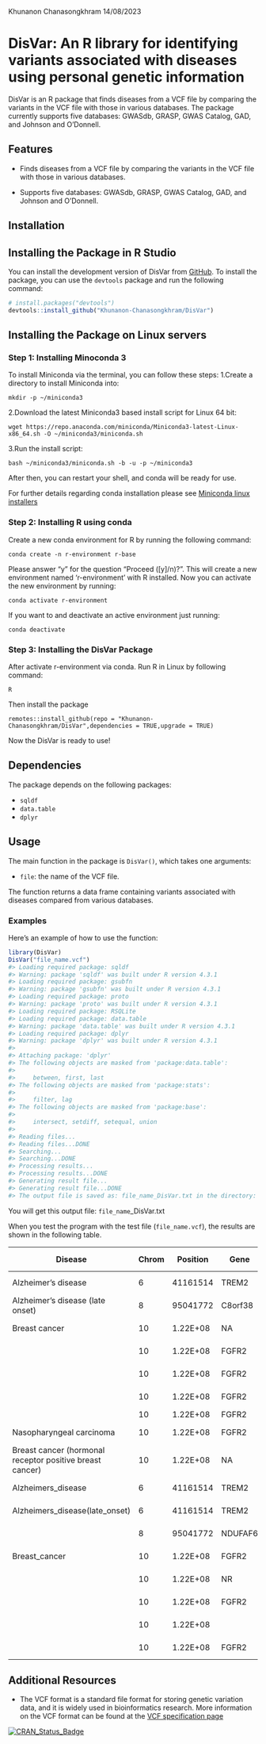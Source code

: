 Khunanon Chanasongkhram
14/08/2023

<!-- README.md is generated from README.Rmd. Please edit that file -->

# DisVar: An R library for identifying variants associated with diseases using personal genetic information

<!-- badges: start -->
<!-- badges: end -->

DisVar is an R package that finds diseases from a VCF file by comparing
the variants in the VCF file with those in various databases. The
package currently supports five databases: GWASdb, GRASP, GWAS Catalog,
GAD, and Johnson and O’Donnell.

## Features

- Finds diseases from a VCF file by comparing the variants in the VCF
  file with those in various databases.

- Supports five databases: GWASdb, GRASP, GWAS Catalog, GAD, and Johnson
  and O’Donnell.

## Installation

## Installing the Package in R Studio

You can install the development version of DisVar from
[GitHub](https://github.com/). To install the package, you can use the
`devtools` package and run the following command:

``` r
# install.packages("devtools")
devtools::install_github("Khunanon-Chanasongkhram/DisVar")
```

## Installing the Package on Linux servers

### Step 1: Installing Minoconda 3

To install Miniconda via the terminal, you can follow these steps:
1.Create a directory to install Miniconda into:

    mkdir -p ~/miniconda3

2.Download the latest Miniconda3 based install script for Linux 64 bit:

    wget https://repo.anaconda.com/miniconda/Miniconda3-latest-Linux-x86_64.sh -O ~/miniconda3/miniconda.sh

3.Run the install script:

    bash ~/miniconda3/miniconda.sh -b -u -p ~/miniconda3

After then, you can restart your shell, and conda will be ready for use.

For further details regarding conda installation please see [Miniconda
linux
installers](https://docs.conda.io/en/latest/miniconda.html#linux-installers)

### Step 2: Installing R using conda

Create a new conda environment for R by running the following command:

    conda create -n r-environment r-base

Please answer “y” for the question “Proceed (\[y\]/n)?”. This will
create a new environment named ‘r-environment’ with R installed. Now you
can activate the new environment by running:

    conda activate r-environment

If you want to and deactivate an active environment just running:

    conda deactivate

### Step 3: Installing the DisVar Package

After activate r-environment via conda. Run R in Linux by following
command:

    R

Then install the package

    remotes::install_github(repo = "Khunanon-Chanasongkhram/DisVar",dependencies = TRUE,upgrade = TRUE)

Now the DisVar is ready to use!

## Dependencies

The package depends on the following packages:

- `sqldf`
- `data.table`
- `dplyr`

## Usage

The main function in the package is `DisVar()`, which takes one
arguments:

- `file`: the name of the VCF file.

The function returns a data frame containing variants associated with
diseases compared from various databases.

### Examples

Here’s an example of how to use the function:

``` r
library(DisVar)
DisVar("file_name.vcf")
#> Loading required package: sqldf
#> Warning: package 'sqldf' was built under R version 4.3.1
#> Loading required package: gsubfn
#> Warning: package 'gsubfn' was built under R version 4.3.1
#> Loading required package: proto
#> Warning: package 'proto' was built under R version 4.3.1
#> Loading required package: RSQLite
#> Loading required package: data.table
#> Warning: package 'data.table' was built under R version 4.3.1
#> Loading required package: dplyr
#> Warning: package 'dplyr' was built under R version 4.3.1
#> 
#> Attaching package: 'dplyr'
#> The following objects are masked from 'package:data.table':
#> 
#>     between, first, last
#> The following objects are masked from 'package:stats':
#> 
#>     filter, lag
#> The following objects are masked from 'package:base':
#> 
#>     intersect, setdiff, setequal, union
#> 
#> Reading files...
#> Reading files...DONE
#> Searching...
#> Searching...DONE
#> Processing results...
#> Processing results...DONE
#> Generating result file...
#> Generating result file...DONE
#> The output file is saved as: file_name_DisVar.txt in the directory: C:/DisVar
```

You will get this output file: `file_name`\_DisVar.txt

When you test the program with the test file (`file_name.vcf`), the
results are shown in the following table.

| Disease                                                  | Chrom | Position | Gene    | Variant ID | Variant Type     | Allele Sample | Allele DB | P-value   | DB           | Qual    | Filter | Info                                                                                                                                                                                                                                                                                                                                                                                                                                                                                                                                                                                                                                                                                                                                                                                                                                                                                                                                                                                                                                                                                                                                                                                                                                                                                                                                                                                                                                                                                                                                                                                                                                                                                                                                                                                                                                                                                                                                                                                                                                                             |
|----------------------------------------------------------|-------|----------|---------|------------|------------------|---------------|-----------|-----------|--------------|---------|--------|------------------------------------------------------------------------------------------------------------------------------------------------------------------------------------------------------------------------------------------------------------------------------------------------------------------------------------------------------------------------------------------------------------------------------------------------------------------------------------------------------------------------------------------------------------------------------------------------------------------------------------------------------------------------------------------------------------------------------------------------------------------------------------------------------------------------------------------------------------------------------------------------------------------------------------------------------------------------------------------------------------------------------------------------------------------------------------------------------------------------------------------------------------------------------------------------------------------------------------------------------------------------------------------------------------------------------------------------------------------------------------------------------------------------------------------------------------------------------------------------------------------------------------------------------------------------------------------------------------------------------------------------------------------------------------------------------------------------------------------------------------------------------------------------------------------------------------------------------------------------------------------------------------------------------------------------------------------------------------------------------------------------------------------------------------------|
| Alzheimer’s disease                                      | 6     | 41161514 | TREM2   | rs75932628 | missense         | C\>T          | C\>T      | 2.00E-12  | GWASdb       | 7296.45 | PASS   | AC=14;AF=0.00218613;AN=6404;BaseQRankSum=0.155;ClippingRankSum=0.481;DP=111734;FS=1.098;MLEAC=14;MLEAF=0.002186;MQ=60;MQ0=0;MQRankSum=0.307;POSITIVE_TRAIN_SITE;QD=13.46;ReadPosRankSum=0.839;SOR=0.59;VQSLOD=16.39;culprit=MQ;AN_EUR=1266;AN_EAS=1170;AN_AMR=980;AN_SAS=1202;AN_AFR=1786;AF_EUR=0.00631912;AF_EAS=0;AF_AMR=0.00306122;AF_SAS=0.00249584;AF_AFR=0;AC_EUR=8;AC_EAS=0;AC_AMR=3;AC_SAS=3;AC_AFR=0;AC_Het_EUR=8;AC_Het_EAS=0;AC_Het_AMR=3;AC_Het_SAS=3;AC_Het_AFR=0;AC_Het=14;AC_Hom_EUR=0;AC_Hom_EAS=0;AC_Hom_AMR=0;AC_Hom_SAS=0;AC_Hom_AFR=0;AC_Hom=0;HWE_EUR=1;ExcHet_EUR=0.977997;HWE_EAS=1;ExcHet_EAS=1;HWE_AMR=1;ExcHet_AMR=0.996936;HWE_SAS=1;ExcHet_SAS=0.997502;HWE_AFR=1;ExcHet_AFR=1;HWE=1;ExcHet=0.985861;ME=0;AN_EUR_unrel=1006;AN_EAS_unrel=1008;AN_AMR_unrel=694;AN_SAS_unrel=978;AN_AFR_unrel=1322;AF_EUR_unrel=0.00497018;AF_EAS_unrel=0;AF_AMR_unrel=0.00432277;AF_SAS_unrel=0.00204499;AF_AFR_unrel=0;AC_EUR_unrel=5;AC_EAS_unrel=0;AC_AMR_unrel=3;AC_SAS_unrel=2;AC_AFR_unrel=0;AC_Het_EUR_unrel=5;AC_Het_EAS_unrel=0;AC_Het_AMR_unrel=3;AC_Het_SAS_unrel=2;AC_Het_AFR_unrel=0;AC_Hom_EUR_unrel=0;AC_Hom_EAS_unrel=0;AC_Hom_AMR_unrel=0;AC_Hom_SAS_unrel=0;AC_Hom_AFR_unrel=0;ANN=T\|missense_variant\|MODERATE\|TREM2\|ENSG00000095970\|transcript\|ENST00000373113.7\|protein_coding\|2/5\|c.140G\>A\|p.Arg47His\|234/1044\|140/693\|47/230\|\|;1000Gp3_RA_GF=0.00399361;1000Gp3_RR_GF=0.996006;1000Gp3_HomC=2494,0;1000Gp3_AA_GF=0;1000Gp3_AF=0.00199681;CLNSIG=3;CLNDBN=not_specified;CLNDSDBID=CN169374;CLNDSDB=MedGen;COSMIC_CNT=1;SIFT_pred=D/T/T;Uniprot_id_Polyphen2=././TREM2_HUMAN;Uniprot_aapos_Polyphen2=47;Polyphen2_HDIV_pred=D;Polyphen2_HVAR_pred=D;MutationTaster_pred=D/D/D;MutationAssessor_pred=M;CADD_phred=33;GERP++\_NR=5.51;GERP++\_RS=4.56;phyloP20way_mammalian=0.935;phastCons20way_mammalian=0.997;Entrez_gene_id=54209;RVIS=0.483275131;RVIS_percentile=79.25218212;GDI=446.17961;GDI-Phred=4.39760;LoFtool_score=8.38E-01;Essential_gene=N;MGI_mouse_gene=Trem2;dbSNPBuildID=132;ExAC_AF=0.002043 |
| Alzheimer’s disease (late onset)                         | 8     | 95041772 | C8orf38 | rs7818382  | intron           | C\>T          | C\>T      | 8.00E-08  | GWASdb       | 1587730 | Pass   | AC=3017;AF=0.471112;AN=6404;BaseQRankSum=0.223;ClippingRankSum=0;DP=106075;FS=0;InbreedingCoeff=0.1044;MLEAC=3017;MLEAF=0.471;MQ=60;MQ0=0;MQRankSum=-0.022;POSITIVE_TRAIN_SITE;QD=21.26;ReadPosRankSum=0.319;SOR=0.686;VQSLOD=23.35;culprit=MQ;AN_EUR=1266;AN_EAS=1170;AN_AMR=980;AN_SAS=1202;AN_AFR=1786;AF_EUR=0.470774;AF_EAS=0.670085;AF_AMR=0.529592;AF_SAS=0.569884;AF_AFR=0.242441;AC_EUR=596;AC_EAS=784;AC_AMR=519;AC_SAS=685;AC_AFR=433;AC_Het_EUR=320;AC_Het_EAS=240;AC_Het_AMR=237;AC_Het_SAS=295;AC_Het_AFR=337;AC_Het=1429;AC_Hom_EUR=276;AC_Hom_EAS=544;AC_Hom_AMR=282;AC_Hom_SAS=390;AC_Hom_AFR=96;AC_Hom=1588;HWE_EUR=0.749959;ExcHet_EUR=0.395209;HWE_EAS=0.0919533;ExcHet_EAS=0.968002;HWE_AMR=0.526092;ExcHet_AMR=0.776731;HWE_SAS=1;ExcHet_SAS=0.529247;HWE_AFR=0.466134;ExcHet_AFR=0.239997;HWE=3.8034e-09;ExcHet=1;ME=0;AN_EUR_unrel=1006;AN_EAS_unrel=1008;AN_AMR_unrel=694;AN_SAS_unrel=978;AN_AFR_unrel=1322;AF_EUR_unrel=0.464215;AF_EAS_unrel=0.686508;AF_AMR_unrel=0.51585;AF_SAS_unrel=0.566462;AF_AFR_unrel=0.249622;AC_EUR_unrel=467;AC_EAS_unrel=692;AC_AMR_unrel=358;AC_SAS_unrel=554;AC_AFR_unrel=330;AC_Het_EUR_unrel=253;AC_Het_EAS_unrel=200;AC_Het_AMR_unrel=162;AC_Het_SAS_unrel=238;AC_Het_AFR_unrel=256;AC_Hom_EUR_unrel=214;AC_Hom_EAS_unrel=492;AC_Hom_AMR_unrel=196;AC_Hom_SAS_unrel=316;AC_Hom_AFR_unrel=74;ANN=T\|intron_variant\|MODIFIER\|NDUFAF6\|ENSG00000156170\|transcript\|ENST00000396124.8\|protein_coding\|4/8\|c.477+146C\>T\|\|\|\|\|\|;1000Gp3_RA_GF=0.442891;1000Gp3_RR_GF=0.299121;1000Gp3_HomC=749,646;1000Gp3_AA_GF=0.257987;1000Gp3_AF=0.479433;Entrez_gene_id=137682;RVIS=-0.161524709;RVIS_percentile=41.6430762;GDI=43.71035;GDI-Phred=1.25843;MGI_mouse_gene=Ndufaf6;dbSNPBuildID=116                                                                                                                                                                                                                                                                                                        |
| Breast cancer                                            | 10    | 1.22E+08 | NA      | rs2981579  | NA               | A\>G          | NA        | 1.90E-170 | GRASP        | 1491780 | PASS   | AC=3227;AF=0.503904;AN=6404;BaseQRankSum=0.098;ClippingRankSum=-0.024;DP=95506;FS=0;InbreedingCoeff=0.0499;MLEAC=3227;MLEAF=0.504;MQ=60;MQ0=0;MQRankSum=0.027;POSITIVE_TRAIN_SITE;QD=21.12;ReadPosRankSum=0.349;SOR=0.676;VQSLOD=22.69;culprit=MQ;AN_EUR=1266;AN_EAS=1170;AN_AMR=980;AN_SAS=1202;AN_AFR=1786;AF_EUR=0.550553;AF_EAS=0.549573;AF_AMR=0.568367;AF_SAS=0.610649;AF_AFR=0.333707;AC_EUR=697;AC_EAS=643;AC_AMR=557;AC_SAS=734;AC_AFR=596;AC_Het_EUR=293;AC_Het_EAS=283;AC_Het_AMR=249;AC_Het_SAS=296;AC_Het_AFR=400;AC_Het=1521;AC_Hom_EUR=404;AC_Hom_EAS=360;AC_Hom_AMR=308;AC_Hom_SAS=438;AC_Hom_AFR=196;AC_Hom=1706;HWE_EUR=0.108258;ExcHet_EUR=0.95804;HWE_EAS=0.616227;ExcHet_EAS=0.744677;HWE_AMR=0.462052;ExcHet_AMR=0.249731;HWE_SAS=0.439899;ExcHet_SAS=0.220669;HWE_AFR=0.880403;ExcHet_AFR=0.45117;HWE=0.00469594;ExcHet=0.997943;ME=0;AN_EUR_unrel=1006;AN_EAS_unrel=1008;AN_AMR_unrel=694;AN_SAS_unrel=978;AN_AFR_unrel=1322;AF_EUR_unrel=0.548708;AF_EAS_unrel=0.550595;AF_AMR_unrel=0.573487;AF_SAS_unrel=0.611452;AF_AFR_unrel=0.33888;AC_EUR_unrel=552;AC_EAS_unrel=555;AC_AMR_unrel=398;AC_SAS_unrel=598;AC_AFR_unrel=448;AC_Het_EUR_unrel=228;AC_Het_EAS_unrel=251;AC_Het_AMR_unrel=176;AC_Het_SAS_unrel=234;AC_Het_AFR_unrel=296;AC_Hom_EUR_unrel=324;AC_Hom_EAS_unrel=304;AC_Hom_AMR_unrel=222;AC_Hom_SAS_unrel=364;AC_Hom_AFR_unrel=152;ANN=G\|intron_variant\|MODIFIER\|FGFR2\|ENSG00000066468\|transcript\|ENST00000457416.6\|protein_coding\|2/17\|c.110-12117T\>C\|\|\|\|\|\|;1000Gp3_RA_GF=0.473243;1000Gp3_RR_GF=0.253994;1000Gp3_HomC=636,683;1000Gp3_AA_GF=0.272764;1000Gp3_AF=0.509385;AR_GENE=FGFR2;Entrez_gene_id=2263;RVIS=-1.50462206;RVIS_percentile=3.568058504;GDI=593.43974;GDI-Phred=4.93642;LoFtool_score=1.79E-03;Essential_gene=E;MGI_mouse_gene=Fgfr2;ZFIN_zebrafish_gene=fgfr2;ZFIN_zebrafish_phenotype_tag=abnormal;dbSNPBuildID=101                                                                                                                                                                    |
|                                                          | 10    | 1.22E+08 | FGFR2   | rs2981579  | intron           | A\>G          | A\>G      | 2.00E-170 | GWASdb       | 1491780 | PASS   | AC=3227;AF=0.503904;AN=6404;BaseQRankSum=0.098;ClippingRankSum=-0.024;DP=95506;FS=0;InbreedingCoeff=0.0499;MLEAC=3227;MLEAF=0.504;MQ=60;MQ0=0;MQRankSum=0.027;POSITIVE_TRAIN_SITE;QD=21.12;ReadPosRankSum=0.349;SOR=0.676;VQSLOD=22.69;culprit=MQ;AN_EUR=1266;AN_EAS=1170;AN_AMR=980;AN_SAS=1202;AN_AFR=1786;AF_EUR=0.550553;AF_EAS=0.549573;AF_AMR=0.568367;AF_SAS=0.610649;AF_AFR=0.333707;AC_EUR=697;AC_EAS=643;AC_AMR=557;AC_SAS=734;AC_AFR=596;AC_Het_EUR=293;AC_Het_EAS=283;AC_Het_AMR=249;AC_Het_SAS=296;AC_Het_AFR=400;AC_Het=1521;AC_Hom_EUR=404;AC_Hom_EAS=360;AC_Hom_AMR=308;AC_Hom_SAS=438;AC_Hom_AFR=196;AC_Hom=1706;HWE_EUR=0.108258;ExcHet_EUR=0.95804;HWE_EAS=0.616227;ExcHet_EAS=0.744677;HWE_AMR=0.462052;ExcHet_AMR=0.249731;HWE_SAS=0.439899;ExcHet_SAS=0.220669;HWE_AFR=0.880403;ExcHet_AFR=0.45117;HWE=0.00469594;ExcHet=0.997943;ME=0;AN_EUR_unrel=1006;AN_EAS_unrel=1008;AN_AMR_unrel=694;AN_SAS_unrel=978;AN_AFR_unrel=1322;AF_EUR_unrel=0.548708;AF_EAS_unrel=0.550595;AF_AMR_unrel=0.573487;AF_SAS_unrel=0.611452;AF_AFR_unrel=0.33888;AC_EUR_unrel=552;AC_EAS_unrel=555;AC_AMR_unrel=398;AC_SAS_unrel=598;AC_AFR_unrel=448;AC_Het_EUR_unrel=228;AC_Het_EAS_unrel=251;AC_Het_AMR_unrel=176;AC_Het_SAS_unrel=234;AC_Het_AFR_unrel=296;AC_Hom_EUR_unrel=324;AC_Hom_EAS_unrel=304;AC_Hom_AMR_unrel=222;AC_Hom_SAS_unrel=364;AC_Hom_AFR_unrel=152;ANN=G\|intron_variant\|MODIFIER\|FGFR2\|ENSG00000066468\|transcript\|ENST00000457416.6\|protein_coding\|2/17\|c.110-12117T\>C\|\|\|\|\|\|;1000Gp3_RA_GF=0.473243;1000Gp3_RR_GF=0.253994;1000Gp3_HomC=636,683;1000Gp3_AA_GF=0.272764;1000Gp3_AF=0.509385;AR_GENE=FGFR2;Entrez_gene_id=2263;RVIS=-1.50462206;RVIS_percentile=3.568058504;GDI=593.43974;GDI-Phred=4.93642;LoFtool_score=1.79E-03;Essential_gene=E;MGI_mouse_gene=Fgfr2;ZFIN_zebrafish_gene=fgfr2;ZFIN_zebrafish_phenotype_tag=abnormal;dbSNPBuildID=101                                                                                                                                                                    |
|                                                          | 10    | 1.22E+08 | FGFR2   | rs2981579  | intron           | A\>G          | A\>G      | 4.00E-31  | GWASdb       | 1491780 | PASS   | AC=3227;AF=0.503904;AN=6404;BaseQRankSum=0.098;ClippingRankSum=-0.024;DP=95506;FS=0;InbreedingCoeff=0.0499;MLEAC=3227;MLEAF=0.504;MQ=60;MQ0=0;MQRankSum=0.027;POSITIVE_TRAIN_SITE;QD=21.12;ReadPosRankSum=0.349;SOR=0.676;VQSLOD=22.69;culprit=MQ;AN_EUR=1266;AN_EAS=1170;AN_AMR=980;AN_SAS=1202;AN_AFR=1786;AF_EUR=0.550553;AF_EAS=0.549573;AF_AMR=0.568367;AF_SAS=0.610649;AF_AFR=0.333707;AC_EUR=697;AC_EAS=643;AC_AMR=557;AC_SAS=734;AC_AFR=596;AC_Het_EUR=293;AC_Het_EAS=283;AC_Het_AMR=249;AC_Het_SAS=296;AC_Het_AFR=400;AC_Het=1521;AC_Hom_EUR=404;AC_Hom_EAS=360;AC_Hom_AMR=308;AC_Hom_SAS=438;AC_Hom_AFR=196;AC_Hom=1706;HWE_EUR=0.108258;ExcHet_EUR=0.95804;HWE_EAS=0.616227;ExcHet_EAS=0.744677;HWE_AMR=0.462052;ExcHet_AMR=0.249731;HWE_SAS=0.439899;ExcHet_SAS=0.220669;HWE_AFR=0.880403;ExcHet_AFR=0.45117;HWE=0.00469594;ExcHet=0.997943;ME=0;AN_EUR_unrel=1006;AN_EAS_unrel=1008;AN_AMR_unrel=694;AN_SAS_unrel=978;AN_AFR_unrel=1322;AF_EUR_unrel=0.548708;AF_EAS_unrel=0.550595;AF_AMR_unrel=0.573487;AF_SAS_unrel=0.611452;AF_AFR_unrel=0.33888;AC_EUR_unrel=552;AC_EAS_unrel=555;AC_AMR_unrel=398;AC_SAS_unrel=598;AC_AFR_unrel=448;AC_Het_EUR_unrel=228;AC_Het_EAS_unrel=251;AC_Het_AMR_unrel=176;AC_Het_SAS_unrel=234;AC_Het_AFR_unrel=296;AC_Hom_EUR_unrel=324;AC_Hom_EAS_unrel=304;AC_Hom_AMR_unrel=222;AC_Hom_SAS_unrel=364;AC_Hom_AFR_unrel=152;ANN=G\|intron_variant\|MODIFIER\|FGFR2\|ENSG00000066468\|transcript\|ENST00000457416.6\|protein_coding\|2/17\|c.110-12117T\>C\|\|\|\|\|\|;1000Gp3_RA_GF=0.473243;1000Gp3_RR_GF=0.253994;1000Gp3_HomC=636,683;1000Gp3_AA_GF=0.272764;1000Gp3_AF=0.509385;AR_GENE=FGFR2;Entrez_gene_id=2263;RVIS=-1.50462206;RVIS_percentile=3.568058504;GDI=593.43974;GDI-Phred=4.93642;LoFtool_score=1.79E-03;Essential_gene=E;MGI_mouse_gene=Fgfr2;ZFIN_zebrafish_gene=fgfr2;ZFIN_zebrafish_phenotype_tag=abnormal;dbSNPBuildID=101                                                                                                                                                                    |
|                                                          | 10    | 1.22E+08 | FGFR2   | rs2981579  | intron           | A\>G          | A\>G      | 2.00E-10  | GWASdb       | 1491780 | PASS   | AC=3227;AF=0.503904;AN=6404;BaseQRankSum=0.098;ClippingRankSum=-0.024;DP=95506;FS=0;InbreedingCoeff=0.0499;MLEAC=3227;MLEAF=0.504;MQ=60;MQ0=0;MQRankSum=0.027;POSITIVE_TRAIN_SITE;QD=21.12;ReadPosRankSum=0.349;SOR=0.676;VQSLOD=22.69;culprit=MQ;AN_EUR=1266;AN_EAS=1170;AN_AMR=980;AN_SAS=1202;AN_AFR=1786;AF_EUR=0.550553;AF_EAS=0.549573;AF_AMR=0.568367;AF_SAS=0.610649;AF_AFR=0.333707;AC_EUR=697;AC_EAS=643;AC_AMR=557;AC_SAS=734;AC_AFR=596;AC_Het_EUR=293;AC_Het_EAS=283;AC_Het_AMR=249;AC_Het_SAS=296;AC_Het_AFR=400;AC_Het=1521;AC_Hom_EUR=404;AC_Hom_EAS=360;AC_Hom_AMR=308;AC_Hom_SAS=438;AC_Hom_AFR=196;AC_Hom=1706;HWE_EUR=0.108258;ExcHet_EUR=0.95804;HWE_EAS=0.616227;ExcHet_EAS=0.744677;HWE_AMR=0.462052;ExcHet_AMR=0.249731;HWE_SAS=0.439899;ExcHet_SAS=0.220669;HWE_AFR=0.880403;ExcHet_AFR=0.45117;HWE=0.00469594;ExcHet=0.997943;ME=0;AN_EUR_unrel=1006;AN_EAS_unrel=1008;AN_AMR_unrel=694;AN_SAS_unrel=978;AN_AFR_unrel=1322;AF_EUR_unrel=0.548708;AF_EAS_unrel=0.550595;AF_AMR_unrel=0.573487;AF_SAS_unrel=0.611452;AF_AFR_unrel=0.33888;AC_EUR_unrel=552;AC_EAS_unrel=555;AC_AMR_unrel=398;AC_SAS_unrel=598;AC_AFR_unrel=448;AC_Het_EUR_unrel=228;AC_Het_EAS_unrel=251;AC_Het_AMR_unrel=176;AC_Het_SAS_unrel=234;AC_Het_AFR_unrel=296;AC_Hom_EUR_unrel=324;AC_Hom_EAS_unrel=304;AC_Hom_AMR_unrel=222;AC_Hom_SAS_unrel=364;AC_Hom_AFR_unrel=152;ANN=G\|intron_variant\|MODIFIER\|FGFR2\|ENSG00000066468\|transcript\|ENST00000457416.6\|protein_coding\|2/17\|c.110-12117T\>C\|\|\|\|\|\|;1000Gp3_RA_GF=0.473243;1000Gp3_RR_GF=0.253994;1000Gp3_HomC=636,683;1000Gp3_AA_GF=0.272764;1000Gp3_AF=0.509385;AR_GENE=FGFR2;Entrez_gene_id=2263;RVIS=-1.50462206;RVIS_percentile=3.568058504;GDI=593.43974;GDI-Phred=4.93642;LoFtool_score=1.79E-03;Essential_gene=E;MGI_mouse_gene=Fgfr2;ZFIN_zebrafish_gene=fgfr2;ZFIN_zebrafish_phenotype_tag=abnormal;dbSNPBuildID=101                                                                                                                                                                    |
|                                                          | 10    | 1.22E+08 | FGFR2   | rs2981579  | NA               | A\>G          | NA        | NA        | GADCDC       | 1491780 | PASS   | AC=3227;AF=0.503904;AN=6404;BaseQRankSum=0.098;ClippingRankSum=-0.024;DP=95506;FS=0;InbreedingCoeff=0.0499;MLEAC=3227;MLEAF=0.504;MQ=60;MQ0=0;MQRankSum=0.027;POSITIVE_TRAIN_SITE;QD=21.12;ReadPosRankSum=0.349;SOR=0.676;VQSLOD=22.69;culprit=MQ;AN_EUR=1266;AN_EAS=1170;AN_AMR=980;AN_SAS=1202;AN_AFR=1786;AF_EUR=0.550553;AF_EAS=0.549573;AF_AMR=0.568367;AF_SAS=0.610649;AF_AFR=0.333707;AC_EUR=697;AC_EAS=643;AC_AMR=557;AC_SAS=734;AC_AFR=596;AC_Het_EUR=293;AC_Het_EAS=283;AC_Het_AMR=249;AC_Het_SAS=296;AC_Het_AFR=400;AC_Het=1521;AC_Hom_EUR=404;AC_Hom_EAS=360;AC_Hom_AMR=308;AC_Hom_SAS=438;AC_Hom_AFR=196;AC_Hom=1706;HWE_EUR=0.108258;ExcHet_EUR=0.95804;HWE_EAS=0.616227;ExcHet_EAS=0.744677;HWE_AMR=0.462052;ExcHet_AMR=0.249731;HWE_SAS=0.439899;ExcHet_SAS=0.220669;HWE_AFR=0.880403;ExcHet_AFR=0.45117;HWE=0.00469594;ExcHet=0.997943;ME=0;AN_EUR_unrel=1006;AN_EAS_unrel=1008;AN_AMR_unrel=694;AN_SAS_unrel=978;AN_AFR_unrel=1322;AF_EUR_unrel=0.548708;AF_EAS_unrel=0.550595;AF_AMR_unrel=0.573487;AF_SAS_unrel=0.611452;AF_AFR_unrel=0.33888;AC_EUR_unrel=552;AC_EAS_unrel=555;AC_AMR_unrel=398;AC_SAS_unrel=598;AC_AFR_unrel=448;AC_Het_EUR_unrel=228;AC_Het_EAS_unrel=251;AC_Het_AMR_unrel=176;AC_Het_SAS_unrel=234;AC_Het_AFR_unrel=296;AC_Hom_EUR_unrel=324;AC_Hom_EAS_unrel=304;AC_Hom_AMR_unrel=222;AC_Hom_SAS_unrel=364;AC_Hom_AFR_unrel=152;ANN=G\|intron_variant\|MODIFIER\|FGFR2\|ENSG00000066468\|transcript\|ENST00000457416.6\|protein_coding\|2/17\|c.110-12117T\>C\|\|\|\|\|\|;1000Gp3_RA_GF=0.473243;1000Gp3_RR_GF=0.253994;1000Gp3_HomC=636,683;1000Gp3_AA_GF=0.272764;1000Gp3_AF=0.509385;AR_GENE=FGFR2;Entrez_gene_id=2263;RVIS=-1.50462206;RVIS_percentile=3.568058504;GDI=593.43974;GDI-Phred=4.93642;LoFtool_score=1.79E-03;Essential_gene=E;MGI_mouse_gene=Fgfr2;ZFIN_zebrafish_gene=fgfr2;ZFIN_zebrafish_phenotype_tag=abnormal;dbSNPBuildID=101                                                                                                                                                                    |
| Nasopharyngeal carcinoma                                 | 10    | 1.22E+08 | FGFR2   | rs2981579  | intron           | A\>G          | A\>G      | 2.00E-10  | GWASdb       | 1491780 | PASS   | AC=3227;AF=0.503904;AN=6404;BaseQRankSum=0.098;ClippingRankSum=-0.024;DP=95506;FS=0;InbreedingCoeff=0.0499;MLEAC=3227;MLEAF=0.504;MQ=60;MQ0=0;MQRankSum=0.027;POSITIVE_TRAIN_SITE;QD=21.12;ReadPosRankSum=0.349;SOR=0.676;VQSLOD=22.69;culprit=MQ;AN_EUR=1266;AN_EAS=1170;AN_AMR=980;AN_SAS=1202;AN_AFR=1786;AF_EUR=0.550553;AF_EAS=0.549573;AF_AMR=0.568367;AF_SAS=0.610649;AF_AFR=0.333707;AC_EUR=697;AC_EAS=643;AC_AMR=557;AC_SAS=734;AC_AFR=596;AC_Het_EUR=293;AC_Het_EAS=283;AC_Het_AMR=249;AC_Het_SAS=296;AC_Het_AFR=400;AC_Het=1521;AC_Hom_EUR=404;AC_Hom_EAS=360;AC_Hom_AMR=308;AC_Hom_SAS=438;AC_Hom_AFR=196;AC_Hom=1706;HWE_EUR=0.108258;ExcHet_EUR=0.95804;HWE_EAS=0.616227;ExcHet_EAS=0.744677;HWE_AMR=0.462052;ExcHet_AMR=0.249731;HWE_SAS=0.439899;ExcHet_SAS=0.220669;HWE_AFR=0.880403;ExcHet_AFR=0.45117;HWE=0.00469594;ExcHet=0.997943;ME=0;AN_EUR_unrel=1006;AN_EAS_unrel=1008;AN_AMR_unrel=694;AN_SAS_unrel=978;AN_AFR_unrel=1322;AF_EUR_unrel=0.548708;AF_EAS_unrel=0.550595;AF_AMR_unrel=0.573487;AF_SAS_unrel=0.611452;AF_AFR_unrel=0.33888;AC_EUR_unrel=552;AC_EAS_unrel=555;AC_AMR_unrel=398;AC_SAS_unrel=598;AC_AFR_unrel=448;AC_Het_EUR_unrel=228;AC_Het_EAS_unrel=251;AC_Het_AMR_unrel=176;AC_Het_SAS_unrel=234;AC_Het_AFR_unrel=296;AC_Hom_EUR_unrel=324;AC_Hom_EAS_unrel=304;AC_Hom_AMR_unrel=222;AC_Hom_SAS_unrel=364;AC_Hom_AFR_unrel=152;ANN=G\|intron_variant\|MODIFIER\|FGFR2\|ENSG00000066468\|transcript\|ENST00000457416.6\|protein_coding\|2/17\|c.110-12117T\>C\|\|\|\|\|\|;1000Gp3_RA_GF=0.473243;1000Gp3_RR_GF=0.253994;1000Gp3_HomC=636,683;1000Gp3_AA_GF=0.272764;1000Gp3_AF=0.509385;AR_GENE=FGFR2;Entrez_gene_id=2263;RVIS=-1.50462206;RVIS_percentile=3.568058504;GDI=593.43974;GDI-Phred=4.93642;LoFtool_score=1.79E-03;Essential_gene=E;MGI_mouse_gene=Fgfr2;ZFIN_zebrafish_gene=fgfr2;ZFIN_zebrafish_phenotype_tag=abnormal;dbSNPBuildID=101                                                                                                                                                                    |
| Breast cancer (hormonal receptor positive breast cancer) | 10    | 1.22E+08 | NA      | rs2981579  | NA               | A\>G          | NA        | 3.60E-31  | GRASP        | 1491780 | PASS   | AC=3227;AF=0.503904;AN=6404;BaseQRankSum=0.098;ClippingRankSum=-0.024;DP=95506;FS=0;InbreedingCoeff=0.0499;MLEAC=3227;MLEAF=0.504;MQ=60;MQ0=0;MQRankSum=0.027;POSITIVE_TRAIN_SITE;QD=21.12;ReadPosRankSum=0.349;SOR=0.676;VQSLOD=22.69;culprit=MQ;AN_EUR=1266;AN_EAS=1170;AN_AMR=980;AN_SAS=1202;AN_AFR=1786;AF_EUR=0.550553;AF_EAS=0.549573;AF_AMR=0.568367;AF_SAS=0.610649;AF_AFR=0.333707;AC_EUR=697;AC_EAS=643;AC_AMR=557;AC_SAS=734;AC_AFR=596;AC_Het_EUR=293;AC_Het_EAS=283;AC_Het_AMR=249;AC_Het_SAS=296;AC_Het_AFR=400;AC_Het=1521;AC_Hom_EUR=404;AC_Hom_EAS=360;AC_Hom_AMR=308;AC_Hom_SAS=438;AC_Hom_AFR=196;AC_Hom=1706;HWE_EUR=0.108258;ExcHet_EUR=0.95804;HWE_EAS=0.616227;ExcHet_EAS=0.744677;HWE_AMR=0.462052;ExcHet_AMR=0.249731;HWE_SAS=0.439899;ExcHet_SAS=0.220669;HWE_AFR=0.880403;ExcHet_AFR=0.45117;HWE=0.00469594;ExcHet=0.997943;ME=0;AN_EUR_unrel=1006;AN_EAS_unrel=1008;AN_AMR_unrel=694;AN_SAS_unrel=978;AN_AFR_unrel=1322;AF_EUR_unrel=0.548708;AF_EAS_unrel=0.550595;AF_AMR_unrel=0.573487;AF_SAS_unrel=0.611452;AF_AFR_unrel=0.33888;AC_EUR_unrel=552;AC_EAS_unrel=555;AC_AMR_unrel=398;AC_SAS_unrel=598;AC_AFR_unrel=448;AC_Het_EUR_unrel=228;AC_Het_EAS_unrel=251;AC_Het_AMR_unrel=176;AC_Het_SAS_unrel=234;AC_Het_AFR_unrel=296;AC_Hom_EUR_unrel=324;AC_Hom_EAS_unrel=304;AC_Hom_AMR_unrel=222;AC_Hom_SAS_unrel=364;AC_Hom_AFR_unrel=152;ANN=G\|intron_variant\|MODIFIER\|FGFR2\|ENSG00000066468\|transcript\|ENST00000457416.6\|protein_coding\|2/17\|c.110-12117T\>C\|\|\|\|\|\|;1000Gp3_RA_GF=0.473243;1000Gp3_RR_GF=0.253994;1000Gp3_HomC=636,683;1000Gp3_AA_GF=0.272764;1000Gp3_AF=0.509385;AR_GENE=FGFR2;Entrez_gene_id=2263;RVIS=-1.50462206;RVIS_percentile=3.568058504;GDI=593.43974;GDI-Phred=4.93642;LoFtool_score=1.79E-03;Essential_gene=E;MGI_mouse_gene=Fgfr2;ZFIN_zebrafish_gene=fgfr2;ZFIN_zebrafish_phenotype_tag=abnormal;dbSNPBuildID=101                                                                                                                                                                    |
| Alzheimers_disease                                       | 6     | 41161514 | TREM2   | rs75932628 | missense_variant | C\>T          | NA        | 2.00E-12  | GWAS Catalog | 7296.45 | PASS   | AC=14;AF=0.00218613;AN=6404;BaseQRankSum=0.155;ClippingRankSum=0.481;DP=111734;FS=1.098;MLEAC=14;MLEAF=0.002186;MQ=60;MQ0=0;MQRankSum=0.307;POSITIVE_TRAIN_SITE;QD=13.46;ReadPosRankSum=0.839;SOR=0.59;VQSLOD=16.39;culprit=MQ;AN_EUR=1266;AN_EAS=1170;AN_AMR=980;AN_SAS=1202;AN_AFR=1786;AF_EUR=0.00631912;AF_EAS=0;AF_AMR=0.00306122;AF_SAS=0.00249584;AF_AFR=0;AC_EUR=8;AC_EAS=0;AC_AMR=3;AC_SAS=3;AC_AFR=0;AC_Het_EUR=8;AC_Het_EAS=0;AC_Het_AMR=3;AC_Het_SAS=3;AC_Het_AFR=0;AC_Het=14;AC_Hom_EUR=0;AC_Hom_EAS=0;AC_Hom_AMR=0;AC_Hom_SAS=0;AC_Hom_AFR=0;AC_Hom=0;HWE_EUR=1;ExcHet_EUR=0.977997;HWE_EAS=1;ExcHet_EAS=1;HWE_AMR=1;ExcHet_AMR=0.996936;HWE_SAS=1;ExcHet_SAS=0.997502;HWE_AFR=1;ExcHet_AFR=1;HWE=1;ExcHet=0.985861;ME=0;AN_EUR_unrel=1006;AN_EAS_unrel=1008;AN_AMR_unrel=694;AN_SAS_unrel=978;AN_AFR_unrel=1322;AF_EUR_unrel=0.00497018;AF_EAS_unrel=0;AF_AMR_unrel=0.00432277;AF_SAS_unrel=0.00204499;AF_AFR_unrel=0;AC_EUR_unrel=5;AC_EAS_unrel=0;AC_AMR_unrel=3;AC_SAS_unrel=2;AC_AFR_unrel=0;AC_Het_EUR_unrel=5;AC_Het_EAS_unrel=0;AC_Het_AMR_unrel=3;AC_Het_SAS_unrel=2;AC_Het_AFR_unrel=0;AC_Hom_EUR_unrel=0;AC_Hom_EAS_unrel=0;AC_Hom_AMR_unrel=0;AC_Hom_SAS_unrel=0;AC_Hom_AFR_unrel=0;ANN=T\|missense_variant\|MODERATE\|TREM2\|ENSG00000095970\|transcript\|ENST00000373113.7\|protein_coding\|2/5\|c.140G\>A\|p.Arg47His\|234/1044\|140/693\|47/230\|\|;1000Gp3_RA_GF=0.00399361;1000Gp3_RR_GF=0.996006;1000Gp3_HomC=2494,0;1000Gp3_AA_GF=0;1000Gp3_AF=0.00199681;CLNSIG=3;CLNDBN=not_specified;CLNDSDBID=CN169374;CLNDSDB=MedGen;COSMIC_CNT=1;SIFT_pred=D/T/T;Uniprot_id_Polyphen2=././TREM2_HUMAN;Uniprot_aapos_Polyphen2=47;Polyphen2_HDIV_pred=D;Polyphen2_HVAR_pred=D;MutationTaster_pred=D/D/D;MutationAssessor_pred=M;CADD_phred=33;GERP++\_NR=5.51;GERP++\_RS=4.56;phyloP20way_mammalian=0.935;phastCons20way_mammalian=0.997;Entrez_gene_id=54209;RVIS=0.483275131;RVIS_percentile=79.25218212;GDI=446.17961;GDI-Phred=4.39760;LoFtool_score=8.38E-01;Essential_gene=N;MGI_mouse_gene=Trem2;dbSNPBuildID=132;ExAC_AF=0.002043 |
| Alzheimers_disease(late_onset)                           | 6     | 41161514 | TREM2   | rs75932628 | missense_variant | C\>T          | NA        | 5.00E-24  | GWAS Catalog | 7296.45 | PASS   | AC=14;AF=0.00218613;AN=6404;BaseQRankSum=0.155;ClippingRankSum=0.481;DP=111734;FS=1.098;MLEAC=14;MLEAF=0.002186;MQ=60;MQ0=0;MQRankSum=0.307;POSITIVE_TRAIN_SITE;QD=13.46;ReadPosRankSum=0.839;SOR=0.59;VQSLOD=16.39;culprit=MQ;AN_EUR=1266;AN_EAS=1170;AN_AMR=980;AN_SAS=1202;AN_AFR=1786;AF_EUR=0.00631912;AF_EAS=0;AF_AMR=0.00306122;AF_SAS=0.00249584;AF_AFR=0;AC_EUR=8;AC_EAS=0;AC_AMR=3;AC_SAS=3;AC_AFR=0;AC_Het_EUR=8;AC_Het_EAS=0;AC_Het_AMR=3;AC_Het_SAS=3;AC_Het_AFR=0;AC_Het=14;AC_Hom_EUR=0;AC_Hom_EAS=0;AC_Hom_AMR=0;AC_Hom_SAS=0;AC_Hom_AFR=0;AC_Hom=0;HWE_EUR=1;ExcHet_EUR=0.977997;HWE_EAS=1;ExcHet_EAS=1;HWE_AMR=1;ExcHet_AMR=0.996936;HWE_SAS=1;ExcHet_SAS=0.997502;HWE_AFR=1;ExcHet_AFR=1;HWE=1;ExcHet=0.985861;ME=0;AN_EUR_unrel=1006;AN_EAS_unrel=1008;AN_AMR_unrel=694;AN_SAS_unrel=978;AN_AFR_unrel=1322;AF_EUR_unrel=0.00497018;AF_EAS_unrel=0;AF_AMR_unrel=0.00432277;AF_SAS_unrel=0.00204499;AF_AFR_unrel=0;AC_EUR_unrel=5;AC_EAS_unrel=0;AC_AMR_unrel=3;AC_SAS_unrel=2;AC_AFR_unrel=0;AC_Het_EUR_unrel=5;AC_Het_EAS_unrel=0;AC_Het_AMR_unrel=3;AC_Het_SAS_unrel=2;AC_Het_AFR_unrel=0;AC_Hom_EUR_unrel=0;AC_Hom_EAS_unrel=0;AC_Hom_AMR_unrel=0;AC_Hom_SAS_unrel=0;AC_Hom_AFR_unrel=0;ANN=T\|missense_variant\|MODERATE\|TREM2\|ENSG00000095970\|transcript\|ENST00000373113.7\|protein_coding\|2/5\|c.140G\>A\|p.Arg47His\|234/1044\|140/693\|47/230\|\|;1000Gp3_RA_GF=0.00399361;1000Gp3_RR_GF=0.996006;1000Gp3_HomC=2494,0;1000Gp3_AA_GF=0;1000Gp3_AF=0.00199681;CLNSIG=3;CLNDBN=not_specified;CLNDSDBID=CN169374;CLNDSDB=MedGen;COSMIC_CNT=1;SIFT_pred=D/T/T;Uniprot_id_Polyphen2=././TREM2_HUMAN;Uniprot_aapos_Polyphen2=47;Polyphen2_HDIV_pred=D;Polyphen2_HVAR_pred=D;MutationTaster_pred=D/D/D;MutationAssessor_pred=M;CADD_phred=33;GERP++\_NR=5.51;GERP++\_RS=4.56;phyloP20way_mammalian=0.935;phastCons20way_mammalian=0.997;Entrez_gene_id=54209;RVIS=0.483275131;RVIS_percentile=79.25218212;GDI=446.17961;GDI-Phred=4.39760;LoFtool_score=8.38E-01;Essential_gene=N;MGI_mouse_gene=Trem2;dbSNPBuildID=132;ExAC_AF=0.002043 |
|                                                          | 8     | 95041772 | NDUFAF6 | rs7818382  | intron_variant   | C\>T          | NA        | 8.00E-08  | GWAS Catalog | 1587730 | Pass   | AC=3017;AF=0.471112;AN=6404;BaseQRankSum=0.223;ClippingRankSum=0;DP=106075;FS=0;InbreedingCoeff=0.1044;MLEAC=3017;MLEAF=0.471;MQ=60;MQ0=0;MQRankSum=-0.022;POSITIVE_TRAIN_SITE;QD=21.26;ReadPosRankSum=0.319;SOR=0.686;VQSLOD=23.35;culprit=MQ;AN_EUR=1266;AN_EAS=1170;AN_AMR=980;AN_SAS=1202;AN_AFR=1786;AF_EUR=0.470774;AF_EAS=0.670085;AF_AMR=0.529592;AF_SAS=0.569884;AF_AFR=0.242441;AC_EUR=596;AC_EAS=784;AC_AMR=519;AC_SAS=685;AC_AFR=433;AC_Het_EUR=320;AC_Het_EAS=240;AC_Het_AMR=237;AC_Het_SAS=295;AC_Het_AFR=337;AC_Het=1429;AC_Hom_EUR=276;AC_Hom_EAS=544;AC_Hom_AMR=282;AC_Hom_SAS=390;AC_Hom_AFR=96;AC_Hom=1588;HWE_EUR=0.749959;ExcHet_EUR=0.395209;HWE_EAS=0.0919533;ExcHet_EAS=0.968002;HWE_AMR=0.526092;ExcHet_AMR=0.776731;HWE_SAS=1;ExcHet_SAS=0.529247;HWE_AFR=0.466134;ExcHet_AFR=0.239997;HWE=3.8034e-09;ExcHet=1;ME=0;AN_EUR_unrel=1006;AN_EAS_unrel=1008;AN_AMR_unrel=694;AN_SAS_unrel=978;AN_AFR_unrel=1322;AF_EUR_unrel=0.464215;AF_EAS_unrel=0.686508;AF_AMR_unrel=0.51585;AF_SAS_unrel=0.566462;AF_AFR_unrel=0.249622;AC_EUR_unrel=467;AC_EAS_unrel=692;AC_AMR_unrel=358;AC_SAS_unrel=554;AC_AFR_unrel=330;AC_Het_EUR_unrel=253;AC_Het_EAS_unrel=200;AC_Het_AMR_unrel=162;AC_Het_SAS_unrel=238;AC_Het_AFR_unrel=256;AC_Hom_EUR_unrel=214;AC_Hom_EAS_unrel=492;AC_Hom_AMR_unrel=196;AC_Hom_SAS_unrel=316;AC_Hom_AFR_unrel=74;ANN=T\|intron_variant\|MODIFIER\|NDUFAF6\|ENSG00000156170\|transcript\|ENST00000396124.8\|protein_coding\|4/8\|c.477+146C\>T\|\|\|\|\|\|;1000Gp3_RA_GF=0.442891;1000Gp3_RR_GF=0.299121;1000Gp3_HomC=749,646;1000Gp3_AA_GF=0.257987;1000Gp3_AF=0.479433;Entrez_gene_id=137682;RVIS=-0.161524709;RVIS_percentile=41.6430762;GDI=43.71035;GDI-Phred=1.25843;MGI_mouse_gene=Ndufaf6;dbSNPBuildID=116                                                                                                                                                                                                                                                                                                        |
| Breast_cancer                                            | 10    | 1.22E+08 | FGFR2   | rs2981579  | intron_variant   | A\>G          | NA        | 2.00E-170 | GWAS Catalog | 1491780 | PASS   | AC=3227;AF=0.503904;AN=6404;BaseQRankSum=0.098;ClippingRankSum=-0.024;DP=95506;FS=0;InbreedingCoeff=0.0499;MLEAC=3227;MLEAF=0.504;MQ=60;MQ0=0;MQRankSum=0.027;POSITIVE_TRAIN_SITE;QD=21.12;ReadPosRankSum=0.349;SOR=0.676;VQSLOD=22.69;culprit=MQ;AN_EUR=1266;AN_EAS=1170;AN_AMR=980;AN_SAS=1202;AN_AFR=1786;AF_EUR=0.550553;AF_EAS=0.549573;AF_AMR=0.568367;AF_SAS=0.610649;AF_AFR=0.333707;AC_EUR=697;AC_EAS=643;AC_AMR=557;AC_SAS=734;AC_AFR=596;AC_Het_EUR=293;AC_Het_EAS=283;AC_Het_AMR=249;AC_Het_SAS=296;AC_Het_AFR=400;AC_Het=1521;AC_Hom_EUR=404;AC_Hom_EAS=360;AC_Hom_AMR=308;AC_Hom_SAS=438;AC_Hom_AFR=196;AC_Hom=1706;HWE_EUR=0.108258;ExcHet_EUR=0.95804;HWE_EAS=0.616227;ExcHet_EAS=0.744677;HWE_AMR=0.462052;ExcHet_AMR=0.249731;HWE_SAS=0.439899;ExcHet_SAS=0.220669;HWE_AFR=0.880403;ExcHet_AFR=0.45117;HWE=0.00469594;ExcHet=0.997943;ME=0;AN_EUR_unrel=1006;AN_EAS_unrel=1008;AN_AMR_unrel=694;AN_SAS_unrel=978;AN_AFR_unrel=1322;AF_EUR_unrel=0.548708;AF_EAS_unrel=0.550595;AF_AMR_unrel=0.573487;AF_SAS_unrel=0.611452;AF_AFR_unrel=0.33888;AC_EUR_unrel=552;AC_EAS_unrel=555;AC_AMR_unrel=398;AC_SAS_unrel=598;AC_AFR_unrel=448;AC_Het_EUR_unrel=228;AC_Het_EAS_unrel=251;AC_Het_AMR_unrel=176;AC_Het_SAS_unrel=234;AC_Het_AFR_unrel=296;AC_Hom_EUR_unrel=324;AC_Hom_EAS_unrel=304;AC_Hom_AMR_unrel=222;AC_Hom_SAS_unrel=364;AC_Hom_AFR_unrel=152;ANN=G\|intron_variant\|MODIFIER\|FGFR2\|ENSG00000066468\|transcript\|ENST00000457416.6\|protein_coding\|2/17\|c.110-12117T\>C\|\|\|\|\|\|;1000Gp3_RA_GF=0.473243;1000Gp3_RR_GF=0.253994;1000Gp3_HomC=636,683;1000Gp3_AA_GF=0.272764;1000Gp3_AF=0.509385;AR_GENE=FGFR2;Entrez_gene_id=2263;RVIS=-1.50462206;RVIS_percentile=3.568058504;GDI=593.43974;GDI-Phred=4.93642;LoFtool_score=1.79E-03;Essential_gene=E;MGI_mouse_gene=Fgfr2;ZFIN_zebrafish_gene=fgfr2;ZFIN_zebrafish_phenotype_tag=abnormal;dbSNPBuildID=101                                                                                                                                                                    |
|                                                          | 10    | 1.22E+08 | NR      | rs2981579  | intron_variant   | A\>G          | NA        | 6.00E-164 | GWAS Catalog | 1491780 | PASS   | AC=3227;AF=0.503904;AN=6404;BaseQRankSum=0.098;ClippingRankSum=-0.024;DP=95506;FS=0;InbreedingCoeff=0.0499;MLEAC=3227;MLEAF=0.504;MQ=60;MQ0=0;MQRankSum=0.027;POSITIVE_TRAIN_SITE;QD=21.12;ReadPosRankSum=0.349;SOR=0.676;VQSLOD=22.69;culprit=MQ;AN_EUR=1266;AN_EAS=1170;AN_AMR=980;AN_SAS=1202;AN_AFR=1786;AF_EUR=0.550553;AF_EAS=0.549573;AF_AMR=0.568367;AF_SAS=0.610649;AF_AFR=0.333707;AC_EUR=697;AC_EAS=643;AC_AMR=557;AC_SAS=734;AC_AFR=596;AC_Het_EUR=293;AC_Het_EAS=283;AC_Het_AMR=249;AC_Het_SAS=296;AC_Het_AFR=400;AC_Het=1521;AC_Hom_EUR=404;AC_Hom_EAS=360;AC_Hom_AMR=308;AC_Hom_SAS=438;AC_Hom_AFR=196;AC_Hom=1706;HWE_EUR=0.108258;ExcHet_EUR=0.95804;HWE_EAS=0.616227;ExcHet_EAS=0.744677;HWE_AMR=0.462052;ExcHet_AMR=0.249731;HWE_SAS=0.439899;ExcHet_SAS=0.220669;HWE_AFR=0.880403;ExcHet_AFR=0.45117;HWE=0.00469594;ExcHet=0.997943;ME=0;AN_EUR_unrel=1006;AN_EAS_unrel=1008;AN_AMR_unrel=694;AN_SAS_unrel=978;AN_AFR_unrel=1322;AF_EUR_unrel=0.548708;AF_EAS_unrel=0.550595;AF_AMR_unrel=0.573487;AF_SAS_unrel=0.611452;AF_AFR_unrel=0.33888;AC_EUR_unrel=552;AC_EAS_unrel=555;AC_AMR_unrel=398;AC_SAS_unrel=598;AC_AFR_unrel=448;AC_Het_EUR_unrel=228;AC_Het_EAS_unrel=251;AC_Het_AMR_unrel=176;AC_Het_SAS_unrel=234;AC_Het_AFR_unrel=296;AC_Hom_EUR_unrel=324;AC_Hom_EAS_unrel=304;AC_Hom_AMR_unrel=222;AC_Hom_SAS_unrel=364;AC_Hom_AFR_unrel=152;ANN=G\|intron_variant\|MODIFIER\|FGFR2\|ENSG00000066468\|transcript\|ENST00000457416.6\|protein_coding\|2/17\|c.110-12117T\>C\|\|\|\|\|\|;1000Gp3_RA_GF=0.473243;1000Gp3_RR_GF=0.253994;1000Gp3_HomC=636,683;1000Gp3_AA_GF=0.272764;1000Gp3_AF=0.509385;AR_GENE=FGFR2;Entrez_gene_id=2263;RVIS=-1.50462206;RVIS_percentile=3.568058504;GDI=593.43974;GDI-Phred=4.93642;LoFtool_score=1.79E-03;Essential_gene=E;MGI_mouse_gene=Fgfr2;ZFIN_zebrafish_gene=fgfr2;ZFIN_zebrafish_phenotype_tag=abnormal;dbSNPBuildID=101                                                                                                                                                                    |
|                                                          | 10    | 1.22E+08 | FGFR2   | rs2981579  | intron_variant   | A\>G          | NA        | 4.00E-31  | GWAS Catalog | 1491780 | PASS   | AC=3227;AF=0.503904;AN=6404;BaseQRankSum=0.098;ClippingRankSum=-0.024;DP=95506;FS=0;InbreedingCoeff=0.0499;MLEAC=3227;MLEAF=0.504;MQ=60;MQ0=0;MQRankSum=0.027;POSITIVE_TRAIN_SITE;QD=21.12;ReadPosRankSum=0.349;SOR=0.676;VQSLOD=22.69;culprit=MQ;AN_EUR=1266;AN_EAS=1170;AN_AMR=980;AN_SAS=1202;AN_AFR=1786;AF_EUR=0.550553;AF_EAS=0.549573;AF_AMR=0.568367;AF_SAS=0.610649;AF_AFR=0.333707;AC_EUR=697;AC_EAS=643;AC_AMR=557;AC_SAS=734;AC_AFR=596;AC_Het_EUR=293;AC_Het_EAS=283;AC_Het_AMR=249;AC_Het_SAS=296;AC_Het_AFR=400;AC_Het=1521;AC_Hom_EUR=404;AC_Hom_EAS=360;AC_Hom_AMR=308;AC_Hom_SAS=438;AC_Hom_AFR=196;AC_Hom=1706;HWE_EUR=0.108258;ExcHet_EUR=0.95804;HWE_EAS=0.616227;ExcHet_EAS=0.744677;HWE_AMR=0.462052;ExcHet_AMR=0.249731;HWE_SAS=0.439899;ExcHet_SAS=0.220669;HWE_AFR=0.880403;ExcHet_AFR=0.45117;HWE=0.00469594;ExcHet=0.997943;ME=0;AN_EUR_unrel=1006;AN_EAS_unrel=1008;AN_AMR_unrel=694;AN_SAS_unrel=978;AN_AFR_unrel=1322;AF_EUR_unrel=0.548708;AF_EAS_unrel=0.550595;AF_AMR_unrel=0.573487;AF_SAS_unrel=0.611452;AF_AFR_unrel=0.33888;AC_EUR_unrel=552;AC_EAS_unrel=555;AC_AMR_unrel=398;AC_SAS_unrel=598;AC_AFR_unrel=448;AC_Het_EUR_unrel=228;AC_Het_EAS_unrel=251;AC_Het_AMR_unrel=176;AC_Het_SAS_unrel=234;AC_Het_AFR_unrel=296;AC_Hom_EUR_unrel=324;AC_Hom_EAS_unrel=304;AC_Hom_AMR_unrel=222;AC_Hom_SAS_unrel=364;AC_Hom_AFR_unrel=152;ANN=G\|intron_variant\|MODIFIER\|FGFR2\|ENSG00000066468\|transcript\|ENST00000457416.6\|protein_coding\|2/17\|c.110-12117T\>C\|\|\|\|\|\|;1000Gp3_RA_GF=0.473243;1000Gp3_RR_GF=0.253994;1000Gp3_HomC=636,683;1000Gp3_AA_GF=0.272764;1000Gp3_AF=0.509385;AR_GENE=FGFR2;Entrez_gene_id=2263;RVIS=-1.50462206;RVIS_percentile=3.568058504;GDI=593.43974;GDI-Phred=4.93642;LoFtool_score=1.79E-03;Essential_gene=E;MGI_mouse_gene=Fgfr2;ZFIN_zebrafish_gene=fgfr2;ZFIN_zebrafish_phenotype_tag=abnormal;dbSNPBuildID=101                                                                                                                                                                    |
|                                                          | 10    | 1.22E+08 |         | rs2981579  | intron_variant   | A\>G          | NA        | 3.00E-11  | GWAS Catalog | 1491780 | PASS   | AC=3227;AF=0.503904;AN=6404;BaseQRankSum=0.098;ClippingRankSum=-0.024;DP=95506;FS=0;InbreedingCoeff=0.0499;MLEAC=3227;MLEAF=0.504;MQ=60;MQ0=0;MQRankSum=0.027;POSITIVE_TRAIN_SITE;QD=21.12;ReadPosRankSum=0.349;SOR=0.676;VQSLOD=22.69;culprit=MQ;AN_EUR=1266;AN_EAS=1170;AN_AMR=980;AN_SAS=1202;AN_AFR=1786;AF_EUR=0.550553;AF_EAS=0.549573;AF_AMR=0.568367;AF_SAS=0.610649;AF_AFR=0.333707;AC_EUR=697;AC_EAS=643;AC_AMR=557;AC_SAS=734;AC_AFR=596;AC_Het_EUR=293;AC_Het_EAS=283;AC_Het_AMR=249;AC_Het_SAS=296;AC_Het_AFR=400;AC_Het=1521;AC_Hom_EUR=404;AC_Hom_EAS=360;AC_Hom_AMR=308;AC_Hom_SAS=438;AC_Hom_AFR=196;AC_Hom=1706;HWE_EUR=0.108258;ExcHet_EUR=0.95804;HWE_EAS=0.616227;ExcHet_EAS=0.744677;HWE_AMR=0.462052;ExcHet_AMR=0.249731;HWE_SAS=0.439899;ExcHet_SAS=0.220669;HWE_AFR=0.880403;ExcHet_AFR=0.45117;HWE=0.00469594;ExcHet=0.997943;ME=0;AN_EUR_unrel=1006;AN_EAS_unrel=1008;AN_AMR_unrel=694;AN_SAS_unrel=978;AN_AFR_unrel=1322;AF_EUR_unrel=0.548708;AF_EAS_unrel=0.550595;AF_AMR_unrel=0.573487;AF_SAS_unrel=0.611452;AF_AFR_unrel=0.33888;AC_EUR_unrel=552;AC_EAS_unrel=555;AC_AMR_unrel=398;AC_SAS_unrel=598;AC_AFR_unrel=448;AC_Het_EUR_unrel=228;AC_Het_EAS_unrel=251;AC_Het_AMR_unrel=176;AC_Het_SAS_unrel=234;AC_Het_AFR_unrel=296;AC_Hom_EUR_unrel=324;AC_Hom_EAS_unrel=304;AC_Hom_AMR_unrel=222;AC_Hom_SAS_unrel=364;AC_Hom_AFR_unrel=152;ANN=G\|intron_variant\|MODIFIER\|FGFR2\|ENSG00000066468\|transcript\|ENST00000457416.6\|protein_coding\|2/17\|c.110-12117T\>C\|\|\|\|\|\|;1000Gp3_RA_GF=0.473243;1000Gp3_RR_GF=0.253994;1000Gp3_HomC=636,683;1000Gp3_AA_GF=0.272764;1000Gp3_AF=0.509385;AR_GENE=FGFR2;Entrez_gene_id=2263;RVIS=-1.50462206;RVIS_percentile=3.568058504;GDI=593.43974;GDI-Phred=4.93642;LoFtool_score=1.79E-03;Essential_gene=E;MGI_mouse_gene=Fgfr2;ZFIN_zebrafish_gene=fgfr2;ZFIN_zebrafish_phenotype_tag=abnormal;dbSNPBuildID=101                                                                                                                                                                    |
|                                                          | 10    | 1.22E+08 | FGFR2   | rs2981579  | intron_variant   | A\>G          | NA        | 2.00E-10  | GWAS Catalog | 1491780 | PASS   | AC=3227;AF=0.503904;AN=6404;BaseQRankSum=0.098;ClippingRankSum=-0.024;DP=95506;FS=0;InbreedingCoeff=0.0499;MLEAC=3227;MLEAF=0.504;MQ=60;MQ0=0;MQRankSum=0.027;POSITIVE_TRAIN_SITE;QD=21.12;ReadPosRankSum=0.349;SOR=0.676;VQSLOD=22.69;culprit=MQ;AN_EUR=1266;AN_EAS=1170;AN_AMR=980;AN_SAS=1202;AN_AFR=1786;AF_EUR=0.550553;AF_EAS=0.549573;AF_AMR=0.568367;AF_SAS=0.610649;AF_AFR=0.333707;AC_EUR=697;AC_EAS=643;AC_AMR=557;AC_SAS=734;AC_AFR=596;AC_Het_EUR=293;AC_Het_EAS=283;AC_Het_AMR=249;AC_Het_SAS=296;AC_Het_AFR=400;AC_Het=1521;AC_Hom_EUR=404;AC_Hom_EAS=360;AC_Hom_AMR=308;AC_Hom_SAS=438;AC_Hom_AFR=196;AC_Hom=1706;HWE_EUR=0.108258;ExcHet_EUR=0.95804;HWE_EAS=0.616227;ExcHet_EAS=0.744677;HWE_AMR=0.462052;ExcHet_AMR=0.249731;HWE_SAS=0.439899;ExcHet_SAS=0.220669;HWE_AFR=0.880403;ExcHet_AFR=0.45117;HWE=0.00469594;ExcHet=0.997943;ME=0;AN_EUR_unrel=1006;AN_EAS_unrel=1008;AN_AMR_unrel=694;AN_SAS_unrel=978;AN_AFR_unrel=1322;AF_EUR_unrel=0.548708;AF_EAS_unrel=0.550595;AF_AMR_unrel=0.573487;AF_SAS_unrel=0.611452;AF_AFR_unrel=0.33888;AC_EUR_unrel=552;AC_EAS_unrel=555;AC_AMR_unrel=398;AC_SAS_unrel=598;AC_AFR_unrel=448;AC_Het_EUR_unrel=228;AC_Het_EAS_unrel=251;AC_Het_AMR_unrel=176;AC_Het_SAS_unrel=234;AC_Het_AFR_unrel=296;AC_Hom_EUR_unrel=324;AC_Hom_EAS_unrel=304;AC_Hom_AMR_unrel=222;AC_Hom_SAS_unrel=364;AC_Hom_AFR_unrel=152;ANN=G\|intron_variant\|MODIFIER\|FGFR2\|ENSG00000066468\|transcript\|ENST00000457416.6\|protein_coding\|2/17\|c.110-12117T\>C\|\|\|\|\|\|;1000Gp3_RA_GF=0.473243;1000Gp3_RR_GF=0.253994;1000Gp3_HomC=636,683;1000Gp3_AA_GF=0.272764;1000Gp3_AF=0.509385;AR_GENE=FGFR2;Entrez_gene_id=2263;RVIS=-1.50462206;RVIS_percentile=3.568058504;GDI=593.43974;GDI-Phred=4.93642;LoFtool_score=1.79E-03;Essential_gene=E;MGI_mouse_gene=Fgfr2;ZFIN_zebrafish_gene=fgfr2;ZFIN_zebrafish_phenotype_tag=abnormal;dbSNPBuildID=101                                                                                                                                                                    |

## Additional Resources

- The VCF format is a standard file format for storing genetic variation
  data, and it is widely used in bioinformatics research. More
  information on the VCF format can be found at the [VCF specification
  page](http://samtools.github.io/hts-specs/VCFv4.3.pdf)

[![CRAN_Status_Badge](http://www.r-pkg.org/badges/version/DisVar)](https://cran.r-project.org/package=DisVar)

